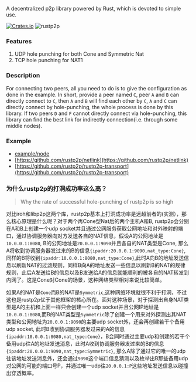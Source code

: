 A decentralized p2p library powered by Rust, which is devoted to simple use. 

[![Crates.io](https://img.shields.io/crates/v/rustp2p.svg)](https://crates.io/crates/rustp2p)
![rustp2p](https://docs.rs/rustp2p/badge.svg)

### Features
1.  UDP hole punching for both Cone and Symmetric Nat
2.  TCP hole punching for NAT1 


### Description
For connecting two peers, all you need to do is to give the configuration as done in the example. In short, provide a peer named `C`, peer `A` and `B` can directly connect to `C`, then `A` and `B` will find each other by `C`, `A` and `C` can directly connect by hole-punching, the whole process is done by this library. If two peers `D` and `F` cannot directly connect via hole-punching, this library can find the best link for indirectly connection(i.e. through some middle nodes).  

### Example

- [example/node](https://github.com/rustp2p/rustp2p/blob/master/examples/node.rs)
- [https://github.com/rustp2p/netlink](https://github.com/rustp2p/netlink)
- [https://github.com/rustp2p/rustp2p-transport](https://github.com/rustp2p/rustp2p-transport)



### 为什么rustp2p的打洞成功率这么高？
> Why the rate of successful hole-punching of rustp2p is so high

对比iroh和libp2p这两个库，rustp2p基本上打洞成功率是远超前者的(实测），那么核心原理是什么呢？对于两个再Cone型Nat后的两个主机A和B, rustp2p会分别在A和B上创建一个udp socket并且通过公网服务获取公网地址和对外映射的端口，通过协调服务器向对方发送各自的NAT信息，假设A的公网地址是`10.0.0.1:8080`, B的公网地址是`20.0.0.1:9090`并且各自的NAT类型是Cone, 那么A将收到协调服务器发过来的B的信息`{ipaddr:20.0.0.1:9090,nat_type:Cone}`,同样的B将收到`{ipaddr:10.0.0.1:8080,nat_type:Cone}`,此时A向B的地址发送信息以刷新NAT的过滤规则，同样B向A的地址发送一些信息以刷新B的NAT的规律规则，此后A发送给B的信息以及B发送给A的信息就能顺利的被各自的NAT转发到内网了。这是Cone对Cone的场景，这种网络类型相对来说比较简单。

如果A的NAT是`Cone`而B的NAT是`Symmetric`,这种网络环境就很不利于打洞，不过这也是rustp2p优于其他框架的核心所在。面对这种场景，对于探测出自身NAT类型是A的主机和上面一样只会创建一个udp socket并且公网IP地址是`10.0.0.1:8080`,而B的NAT类型是`Symmetric`除了创建一个用来对外探测出其NAT类型和公网地址为`20.0.0.1:9090`的主要udp socket外，还会再创建若干个备用udp socket, 此时B收到协调服务器发过来的A的信息`{ipaddr:10.0.0.1:8080,nat_type:Cone}`，B会同时通过主要udp和创建的若干个备用udp往A的地址发送消息，此时A收到协调服务器发过来的B的信息`{ipaddr:20.0.0.1:9090,nat_type:Symmetric}`, 那么A除了通过它的唯一的udp往该地址发送消息外，还会通过`9090`这个端口信息猜测以及枚举出B那些备用udp对公网的可能的端口号P，并通过唯一udp往`20.0.0.1:P`这些地址发送信息以碰撞出穿透概率。
